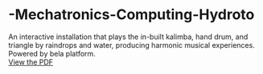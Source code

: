 # -Mechatronics-Computing-Hydroto
An interactive installation that plays the in-built  kalimba, hand drum, and  triangle by raindrops and water, producing harmonic musical experiences. Powered by bela platform.  
[View the PDF](Hydrotoreport.pdf)
